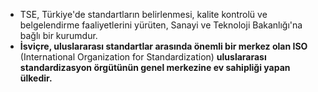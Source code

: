 - TSE, Türkiye'de standartların belirlenmesi, kalite kontrolü ve belgelendirme faaliyetlerini yürüten, Sanayi ve Teknoloji Bakanlığı'na bağlı bir kurumdur.
- **İsviçre, uluslararası standartlar arasında önemli bir merkez olan ISO** (International Organization for Standardization) **uluslararası standardizasyon örgütünün genel merkezine ev sahipliği yapan ülkedir.**